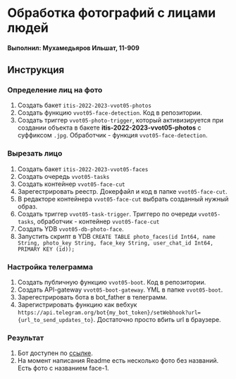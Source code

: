 # Обработка фотографий с лицами людей
#### Выполнил: Мухамедьяров Ильшат, 11-909

## Инструкция
### Определение лиц на фото
1. Создать бакет `itis-2022-2023-vvot05-photos`
2. Создать функцию `vvot05-face-detection`. Код в репозитории.
3. Создать триггер `vvot05-photo-trigger`, который активизируется при создании объекта в бакете **itis-2022-2023-vvot05-photos** с суффиксом `.jpg`. Обработчик - функция `vvot05-face-detection`.
### Вырезать лицо
1. Создать бакет `itis-2022-2023-vvot05-faces`
2. Создать очередь `vvot05-tasks`
3. Создать контейнер `vvot05-face-cut`
4. Зарегестрировать реестр. Докерфайл и код в папке `vvot05-face-cut`.
5. В редакторе контейнера `vvot05-face-cut` выбрать созданный нужный образ.
6. Создать триггер `vvot05-task-trigger`. Триггеро по очереди `vvot05-tasks`, обработчик - контейнер `vvot05-face-cut`
7. Создать YDB `vvot05-db-photo-face`.
8. Запустить скрипт в YDB `CREATE TABLE photo_faces(id Int64, name String, photo_key String, face_key String, user_chat_id Int64, PRIMARY KEY (id));`
### Настройка телеграмма
1. Создать публичную функцию `vvot05-boot`. Код в репозитории.
2. Создать API-gateway `vvot05-boot-gateway`. YML в папке `vvot05-boot`.
3. Зарегестрировать бота в bot_father в телеграмм.
4. Зарегистрировать функцию как вебхук `https://api.telegram.org/bot{my_bot_token}/setWebhook?url={url_to_send_updates_to}`. Достаточно просто вбить url в браузере.
### Результат
1. Бот доступен по [ссылке](https://t.me/vvot05_bot).
2. На момент написания Readme есть несколько фото без названий. Есть фото с названием face-1.
